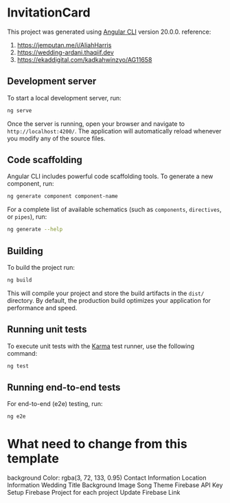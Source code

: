 # InvitationCard

This project was generated using [Angular CLI](https://github.com/angular/angular-cli) version 20.0.0.
reference:

1. https://jemputan.me/i/AliahHarris
2. https://wedding-ardani.thaqiif.dev
3. https://ekaddigital.com/kadkahwinzyo/AG11658

## Development server

To start a local development server, run:

```bash
ng serve
```

Once the server is running, open your browser and navigate to `http://localhost:4200/`. The application will automatically reload whenever you modify any of the source files.

## Code scaffolding

Angular CLI includes powerful code scaffolding tools. To generate a new component, run:

```bash
ng generate component component-name
```

For a complete list of available schematics (such as `components`, `directives`, or `pipes`), run:

```bash
ng generate --help
```

## Building

To build the project run:

```bash
ng build
```

This will compile your project and store the build artifacts in the `dist/` directory. By default, the production build optimizes your application for performance and speed.

## Running unit tests

To execute unit tests with the [Karma](https://karma-runner.github.io) test runner, use the following command:

```bash
ng test
```

## Running end-to-end tests

For end-to-end (e2e) testing, run:

```bash
ng e2e
```

# What need to change from this template

background Color: rgba(3, 72, 133, 0.95)
Contact Information
Location Information
Wedding Title
Background Image
Song Theme
Firebase API Key
Setup Firebase Project for each project
Update Firebase Link
